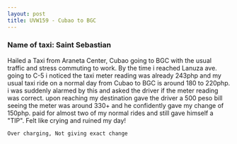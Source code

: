 ```yaml
---
layout: post
title: UVW159 - Cubao to BGC
---
```


### Name of taxi: Saint Sebastian

Hailed a Taxi from Araneta Center, Cubao going to BGC with the usual traffic and stress commuting to work. By the time i reached Lanuza ave. going to C-5 i noticed the taxi meter reading was already 243php and my usual taxi ride on a normal day from Cubao to BGC is around 180 to 220php. i was suddenly alarmed by this and asked the driver if the meter reading was correct. upon reaching my destination gave the driver a 500 peso bill seeing the meter was around 330+ and he confidently gave my change of 150php. paid for almost two of my normal rides and still gave himself a "TIP". Felt like crying and ruined my day!

```Over charging, Not giving exact change```
